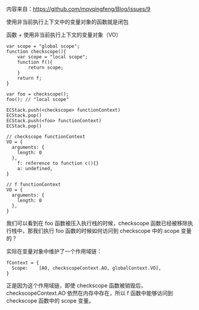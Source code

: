 内容来自：https://github.com/mqyqingfeng/Blog/issues/9

使用非当前执行上下文中的变量对象的函数就是闭包

函数 + 使用非当前执行上下文的变量对象（VO）

```
var scope = "global scope";
function checkscope(){
    var scope = "local scope";
    function f(){
        return scope;
    }
    return f;
}

var foo = checkscope();
foo(); // "local scope"
```

```
ECStack.push(<checkscope> functionContext)
ECStack.pop()
ECStack.push(<foo> functionContext)
ECStack.pop()
```

```
// checkscope functionContext
VO = {
  arguments: {
    length: 0
  },
    f: reference to function c(){}
    a: undefined,
}

// f functionContext
VO = {
  arguments: {
    length: 0
  },
}
```

我们可以看到在 foo 函数被压入执行栈的时候，checkscope 函数已经被移除执行栈中，那我们执行 foo 函数的时候如何访问到 checkscope 中的 scope 变量的？

实际在变量对象中维护了一个作用域链：

```
fContext = {
  Scope: 	[AO, checkscopeContext.AO, globalContext.VO],
}
```

正是因为这个作用域链，即使 checkscope 函数被销毁后，checkscopeContext.AO 依然在内存中存在，所以 f 函数中能够访问到 checkscope 函数中的 scope 变量。